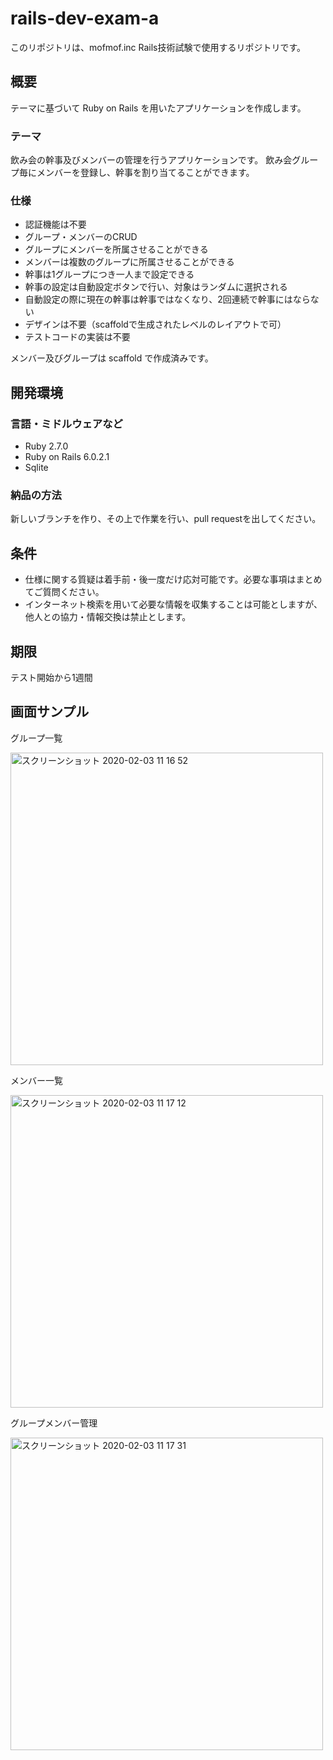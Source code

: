 # rails-dev-exam-a

このリポジトリは、mofmof.inc Rails技術試験で使用するリポジトリです。

## 概要

テーマに基づいて Ruby on Rails を用いたアプリケーションを作成します。

### テーマ

飲み会の幹事及びメンバーの管理を行うアプリケーションです。
飲み会グループ毎にメンバーを登録し、幹事を割り当てることができます。

### 仕様

- 認証機能は不要
- グループ・メンバーのCRUD
- グループにメンバーを所属させることができる
- メンバーは複数のグループに所属させることができる
- 幹事は1グループにつき一人まで設定できる
- 幹事の設定は自動設定ボタンで行い、対象はランダムに選択される
- 自動設定の際に現在の幹事は幹事ではなくなり、2回連続で幹事にはならない
- デザインは不要（scaffoldで生成されたレベルのレイアウトで可）
- テストコードの実装は不要

メンバー及びグループは scaffold で作成済みです。

## 開発環境

### 言語・ミドルウェアなど

- Ruby 2.7.0
- Ruby on Rails 6.0.2.1
- Sqlite

### 納品の方法

新しいブランチを作り、その上で作業を行い、pull requestを出してください。

## 条件

- 仕様に関する質疑は着手前・後一度だけ応対可能です。必要な事項はまとめてご質問ください。
- インターネット検索を用いて必要な情報を収集することは可能としますが、他人との協力・情報交換は禁止とします。

## 期限

テスト開始から1週間



## 画面サンプル

グループ一覧

<img width="500" alt="スクリーンショット 2020-02-03 11 16 52" src="https://user-images.githubusercontent.com/37338201/73620879-2be98c00-4677-11ea-8df6-1f66790fdfc0.png">


メンバー一覧

<img width="500" alt="スクリーンショット 2020-02-03 11 17 12" src="https://user-images.githubusercontent.com/37338201/73620884-2ee47c80-4677-11ea-95be-50eea00b47d5.png">


グループメンバー管理

<img width="500" alt="スクリーンショット 2020-02-03 11 17 31" src="https://user-images.githubusercontent.com/37338201/73620887-3146d680-4677-11ea-8315-6d288746fc59.png">
